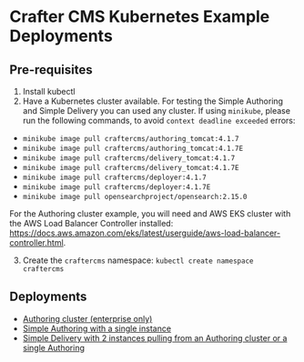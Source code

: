 # Crafter CMS Kubernetes Example Deployments

## Pre-requisites

1. Install kubectl
2. Have a Kubernetes cluster available. For testing the Simple Authoring and Simple Delivery you can used any cluster. If using `minikube`, please run the following commands, to avoid `context deadline exceeded` errors:

- `minikube image pull craftercms/authoring_tomcat:4.1.7`
- `minikube image pull craftercms/authoring_tomcat:4.1.7E`
- `minikube image pull craftercms/delivery_tomcat:4.1.7`
- `minikube image pull craftercms/delivery_tomcat:4.1.7E`
- `minikube image pull craftercms/deployer:4.1.7`
- `minikube image pull craftercms/deployer:4.1.7E`
- `minikube image pull opensearchproject/opensearch:2.15.0`

For the Authoring cluster example, you will need and AWS EKS cluster with the AWS Load Balancer Controller installed: https://docs.aws.amazon.com/eks/latest/userguide/aws-load-balancer-controller.html.

3. Create the `craftercms` namespace: `kubectl create namespace craftercms`

## Deployments

- [Authoring cluster (enterprise only)](authoring/cluster)
- [Simple Authoring with a single instance](authoring/simple)
- [Simple Delivery with 2 instances pulling from an Authoring cluster or a single Authoring](delivery/simple)